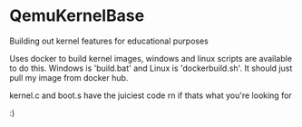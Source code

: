 # QemuKernelBase
Building out kernel features for educational purposes

Uses docker to build kernel images, windows and linux scripts are available to do this. Windows is 'build.bat' and Linux is 'dockerbuild.sh'. It should just pull my image from docker hub.

kernel.c and boot.s have the juiciest code rn if thats what you're looking for

:)
